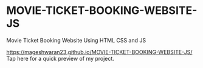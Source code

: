 # MOVIE-TICKET-BOOKING-WEBSITE-JS
Movie Ticket Booking Website Using HTML CSS and JS

https://mageshwaran23.github.io/MOVIE-TICKET-BOOKING-WEBSITE-JS/ Tap here for a quick preview of my project.
